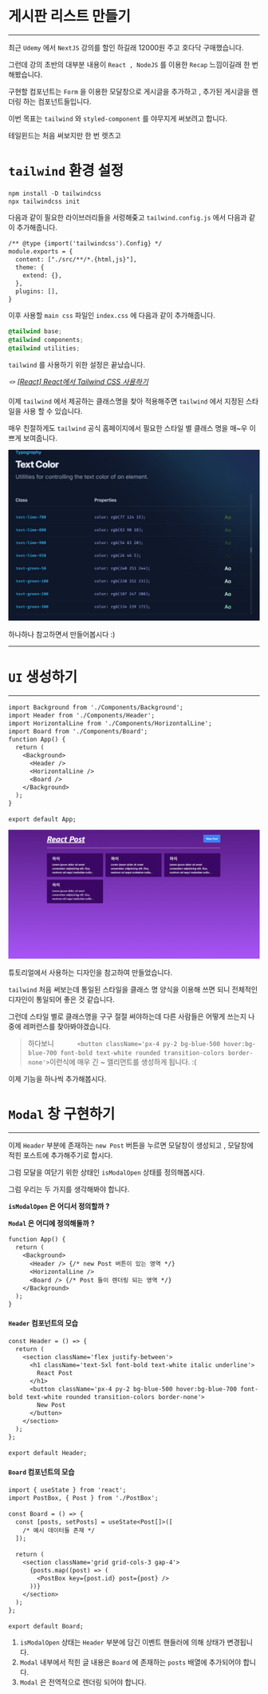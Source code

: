 # 게시판 리스트 만들기

---

최근 `Udemy` 에서 `NextJS` 강의를 할인 하길래 12000원 주고 호다닥 구매했습니다.

그런데 강의 초반의 대부분 내용이 `React , NodeJS` 를 이용한 `Recap` 느낌이길래 한 번 해봤습니다.

구현할 컴포넌트는 `Form` 을 이용한 모달창으로 게시글을 추가하고 , 추가된 게시글을 렌더링 하는 컴포넌트들입니다.

이번 목표는 `tailwind` 와 `styled-component` 를 야무지게 써보려고 합니다.

테일윈드는 처음 써보지만 한 번 렛츠고

# `tailwind` 환경 설정

```
npm install -D tailwindcss
npx tailwindcss init
```

다음과 같이 필요한 라이브러리들을 서렁해줒고 `tailwind.config.js` 에서 다음과 같이 추가해줍니다.

```dotnetcli
/** @type {import('tailwindcss').Config} */
module.exports = {
  content: ["./src/**/*.{html,js}"],
  theme: {
    extend: {},
  },
  plugins: [],
}
```

이후 사용할 `main css` 파일인 `index.css` 에 다음과 같이 추가해줍니다.

```css
@tailwind base;
@tailwind components;
@tailwind utilities;
```

`tailwind` 를 사용하기 위한 설정은 끝났습니다.

_🪢 <a href = 'https://velog.io/@mjieun/React-React%EC%97%90%EC%84%9C-Tailwind-CSS-%EC%82%AC%EC%9A%A9%ED%95%98%EA%B8%B0'>[React] React에서 Tailwind CSS 사용하기</a>_

이제 `tailwind` 에서 제공하는 클래스명을 찾아 적용해주면 `tailwind` 에서 지정된 스타일을 사용 할 수 있습니다.

매우 친절하게도 `tailwind` 공식 홈페이지에서 필요한 스타일 별 클래스 명을 매~우 이쁘게 보여줍니다.

![alt text](image.png)

하나하나 참고하면서 만들어봅시다 :)

---

# `UI` 생성하기

---

```tsx
import Background from './Components/Background';
import Header from './Components/Header';
import HorizontalLine from './Components/HorizontalLine';
import Board from './Components/Board';
function App() {
  return (
    <Background>
      <Header />
      <HorizontalLine />
      <Board />
    </Background>
  );
}

export default App;
```

![alt text](image-1.png)

튜토리얼에서 사용하는 디자인을 참고하여 만들었습니다.

`tailwind` 처음 써보는데 통일된 스타일을 클래스 명 양식을 이용해 쓰면 되니 전체적인 디자인이 통일되어 좋은 것 같습니다.

그런데 스타일 별로 클래스명을 구구 절절 써야하는데 다른 사람들은 어떻게 쓰는지 나중에 레퍼런스를 찾아봐야겠습니다.

> 하다보니 `      <button className='px-4 py-2 bg-blue-500 hover:bg-blue-700 font-bold text-white rounded transition-colors border-none'>`이런식에 매우 긴 ~ 엘리먼트를 생성하게 됩니다. :(

이제 기능을 하나씩 추가해봅시다.

# `Modal` 창 구현하기

---

이제 `Header` 부분에 존재하는 `new Post` 버튼을 누르면 모달창이 생성되고 , 모달창에 적힌 포스트에 추가해주기로 합시다.

그럼 모달을 여닫기 위한 상태인 `isModalOpen` 상태를 정의해봅시다.

그럼 우리는 두 가지를 생각해봐야 합니다.

**`isModalOpen` 은 어디서 정의할까 ?**

**`Modal` 은 어디에 정의해둘까 ?**

```tsx
function App() {
  return (
    <Background>
      <Header /> {/* new Post 버튼이 있는 영역 */}
      <HorizontalLine />
      <Board /> {/* Post 들이 렌더링 되는 영역 */}
    </Background>
  );
}
```

#### `Header` 컴포넌트의 모습

```tsx
const Header = () => {
  return (
    <section className='flex justify-between'>
      <h1 className='text-5xl font-bold text-white italic underline'>
        React Post
      </h1>
      <button className='px-4 py-2 bg-blue-500 hover:bg-blue-700 font-bold text-white rounded transition-colors border-none'>
        New Post
      </button>
    </section>
  );
};

export default Header;
```

#### `Board` 컴포넌트의 모습

```tsx
import { useState } from 'react';
import PostBox, { Post } from './PostBox';

const Board = () => {
  const [posts, setPosts] = useState<Post[]>([
    /* 예시 데이터들 존재 */
  ]);

  return (
    <section className='grid grid-cols-3 gap-4'>
      {posts.map((post) => (
        <PostBox key={post.id} post={post} />
      ))}
    </section>
  );
};

export default Board;
```

1. `isModalOpen` 상태는 `Header` 부분에 담긴 이벤트 핸들러에 의해 상태가 변경됩니다.
2. `Modal` 내부에서 적힌 글 내용은 `Board` 에 존재하는 `posts` 배열에 추가되어야 합니다.
3. `Modal` 은 전역적으로 렌더링 되어야 합니다.
